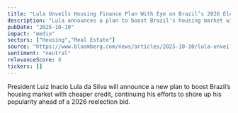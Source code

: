 ```yaml
---
title: "Lula Unveils Housing Finance Plan With Eye on Brazil’s 2026 Election"
description: "Lula announces a plan to boost Brazil's housing market with cheaper credit, aiming to improve popularity before the 2026 elections."
pubDate: "2025-10-10"
impact: "medio"
sectors: ["Housing","Real Estate"]
source: "https://www.bloomberg.com/news/articles/2025-10-10/lula-unveils-housing-finance-plan-with-eye-on-brazil-s-2026-election"
sentiment: "neutral"
relevanceScore: 8
tickers: []
---
```


President Luiz Inacio Lula da Silva will announce a new plan to boost Brazil’s housing market with cheaper credit, continuing his efforts to shore up his popularity ahead of a 2026 reelection bid.

